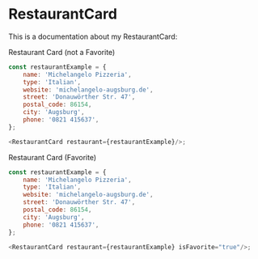 # RestaurantCard

This is a documentation about my RestaurantCard:

Restaurant Card (not a Favorite)

```js
const restaurantExample = {
    name: 'Michelangelo Pizzeria',
    type: 'Italian',
    website: 'michelangelo-augsburg.de',
    street: 'Donauwörther Str. 47',
    postal_code: 86154,
    city: 'Augsburg',
    phone: '0821 415637',
};

<RestaurantCard restaurant={restaurantExample}/>;
```
Restaurant Card (Favorite)

```js
const restaurantExample = {
    name: 'Michelangelo Pizzeria',
    type: 'Italian',
    website: 'michelangelo-augsburg.de',
    street: 'Donauwörther Str. 47',
    postal_code: 86154,
    city: 'Augsburg',
    phone: '0821 415637',
};

<RestaurantCard restaurant={restaurantExample} isFavorite="true"/>;
```